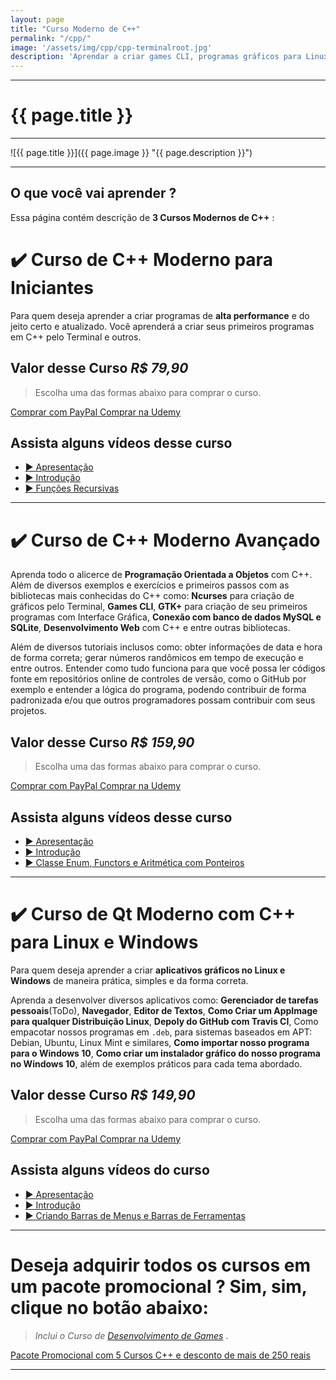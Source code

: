 ```yaml
---
layout: page
title: "Curso Moderno de C++"
permalink: "/cpp/"
image: '/assets/img/cpp/cpp-terminalroot.jpg'
description: 'Aprendar a criar games CLI, programas gráficos para Linux e Windows, AppImages e entre muitas outras coisas.'
---
```


---

# {{ page.title }}

---

![{{ page.title }}]({{ page.image }} "{{ page.description }}")

---

## O que você vai aprender ? 
Essa página contém descrição de **3 Cursos Modernos de C++** :

# ✔️  Curso de C++ Moderno para Iniciantes
Para quem deseja aprender a criar programas de **alta performance** e do jeito certo e atualizado. Você aprenderá a criar seus primeiros programas em C++ pelo Terminal e outros.

## Valor desse Curso *R$ 79,90*
> Escolha uma das formas abaixo para comprar o curso.

<a href="https://cutt.ly/Cpaypal_i" class="btn btn-lg btn-info btn-block my-2 py-3">
  <i class="fab fa-paypal"></i> Comprar com PayPal
</a>

<a href="https://cutt.ly/CppIniciante" class="btn btn-lg btn-danger btn-block my-2 py-3">
  <i class="fas fa-graduation-cap"></i> Comprar na Udemy
</a>

## Assista alguns vídeos desse curso
+ [▶️  Apresentação](https://www.youtube.com/watch?v=C4HPF6vwZS4)
+ [▶️  Introdução](https://www.youtube.com/watch?v=a-WTdgb9mFc)
+ [▶️  Funções Recursivas](https://www.youtube.com/watch?v=QSqOJ7YAlBM)

---

# ✔️  Curso de C++ Moderno Avançado
Aprenda todo o alicerce de **Programação Orientada a Objetos** com C++. Além de diversos exemplos e exercícios e primeiros passos com as bibliotecas mais conhecidas do C++ como: **Ncurses** para criação de gráficos pelo Terminal, **Games CLI**, **GTK+** para criação de seu primeiros programas com Interface Gráfica, **Conexão com banco de dados MySQL e SQLite**, **Desenvolvimento Web** com C++ e entre outras bibliotecas.

Além de diversos tutoriais inclusos como: obter informações de data e hora de forma correta; gerar números randômicos em tempo de execução e entre outros. Entender como tudo funciona para que você possa ler códigos fonte em repositórios online de controles de versão, como o GitHub por exemplo e entender a lógica do programa, podendo contribuir de forma padronizada e/ou que outros programadores possam contribuir com seus projetos.

## Valor desse Curso *R$ 159,90*
> Escolha uma das formas abaixo para comprar o curso.

<a href="https://cutt.ly/Cpaypal_a" class="btn btn-lg btn-info btn-block my-2 py-3">
  <i class="fab fa-paypal"></i> Comprar com PayPal
</a>

<a href="https://cutt.ly/CppAvancado" class="btn btn-lg btn-danger btn-block my-2 py-3">
  <i class="fas fa-graduation-cap"></i> Comprar na Udemy
</a>

## Assista alguns vídeos desse curso
+ [▶️  Apresentação](https://www.youtube.com/watch?v=7cLGQUxDQKU)
+ [▶️  Introdução](https://www.youtube.com/watch?v=v0pn-FC0s64)
+ [▶️  Classe Enum, Functors e Aritmética com Ponteiros](https://www.youtube.com/watch?v=PBD4mdyYOkU)

---

# ✔️  Curso de Qt Moderno com C++ para Linux e Windows
Para quem deseja aprender a criar **aplicativos gráficos no Linux e Windows** de maneira prática, simples e da forma correta.

Aprenda a desenvolver diversos aplicativos como: **Gerenciador de tarefas pessoais**(ToDo), **Navegador**, **Editor de Textos**, **Como Criar um AppImage para qualquer Distribuição Linux**, **Depoly do GitHub com Travis CI**, Como empacotar nossos programas em `.deb`, para sistemas baseados em APT: Debian, Ubuntu, Linux Mint e similares, **Como importar nosso programa para o Windows 10**, **Como criar um instalador gráfico do nosso programa no Windows 10**, além de exemplos práticos para cada tema abordado.

## Valor desse Curso *R$ 149,90*
> Escolha uma das formas abaixo para comprar o curso.

<a href="https://cutt.ly/Cpaypal_qt" class="btn btn-lg btn-info btn-block my-2 py-3">
  <i class="fab fa-paypal"></i> Comprar com PayPal
</a>

<a href="https://cutt.ly/CppQt" class="btn btn-lg btn-danger btn-block my-2 py-3">
  <i class="fas fa-graduation-cap"></i> Comprar na Udemy
</a>

## Assista alguns vídeos do curso
+ [▶️  Apresentação](https://www.youtube.com/watch?v=y-Lvlp2YWhA)
+ [▶️  Introdução](https://www.youtube.com/watch?v=gi4Htu-W-HE)
+ [▶️  Criando Barras de Menus e Barras de Ferramentas](https://www.youtube.com/watch?v=4fObtgAE2-s)

---

# Deseja adquirir todos os cursos em um pacote promocional ? Sim, sim, clique no botão abaixo:
> *Inclui o Curso de [Desenvolvimento de Games](https://terminalroot.com.br/games)* .

<a href="https://cutt.ly/promocpp" class="btn btn-lg btn-success btn-block my-2 py-3">
  <i class="fas fa-graduation-cap"></i> Pacote Promocional com 5 Cursos C++ e desconto de mais de 250 reais
</a>


---



